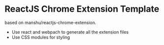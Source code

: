 # ReactJS Chrome Extension Template

based on manshu/reactjs-chrome-extension.

- Use react and webpach to generate all the extension files
- Use CSS modules for styling
